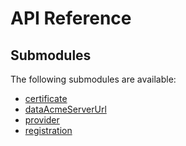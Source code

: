# API Reference <a name="API Reference" id="api-reference"></a>

## Submodules <a name="Submodules" id="submodules"></a>

The following submodules are available:

- [certificate](./certificate.typescript.md)
- [dataAcmeServerUrl](./dataAcmeServerUrl.typescript.md)
- [provider](./provider.typescript.md)
- [registration](./registration.typescript.md)





